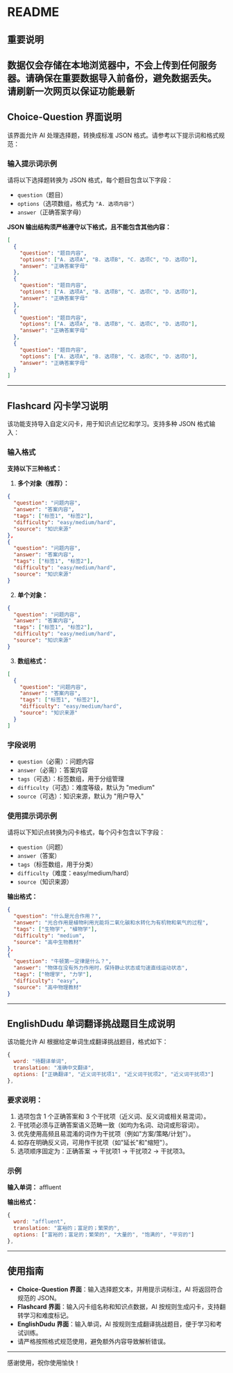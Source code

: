 # README

## 重要说明

**数据仅会存储在本地浏览器中，不会上传到任何服务器。请确保在重要数据导入前备份，避免数据丢失。**
**请刷新一次网页以保证功能最新**
---

## Choice-Question 界面说明

该界面允许 AI 处理选择题，转换成标准 JSON 格式。请参考以下提示词和格式规范：

### 输入提示词示例

请将以下选择题转换为 JSON 格式，每个题目包含以下字段：

- `question`（题目）
- `options`（选项数组，格式为 `"A. 选项内容"`）
- `answer`（正确答案字母）

**JSON 输出结构须严格遵守以下格式，且不能包含其他内容：**

```json
[
  {
    "question": "题目内容",
    "options": ["A. 选项A", "B. 选项B", "C. 选项C", "D. 选项D"],
    "answer": "正确答案字母"
  },
  {
    "question": "题目内容",
    "options": ["A. 选项A", "B. 选项B", "C. 选项C", "D. 选项D"],
    "answer": "正确答案字母"
  },
  {
    "question": "题目内容",
    "options": ["A. 选项A", "B. 选项B", "C. 选项C", "D. 选项D"],
    "answer": "正确答案字母"
  },
  {
    "question": "题目内容",
    "options": ["A. 选项A", "B. 选项B", "C. 选项C", "D. 选项D"],
    "answer": "正确答案字母"
  }
]
```

---

## Flashcard 闪卡学习说明

该功能支持导入自定义闪卡，用于知识点记忆和学习。支持多种 JSON 格式输入：

### 输入格式

**支持以下三种格式：**

1. **多个对象（推荐）：**
```json
{
  "question": "问题内容",
  "answer": "答案内容",
  "tags": ["标签1", "标签2"],
  "difficulty": "easy/medium/hard",
  "source": "知识来源"
},
{
  "question": "问题内容",
  "answer": "答案内容",
  "tags": ["标签1", "标签2"],
  "difficulty": "easy/medium/hard",
  "source": "知识来源"
}
```

2. **单个对象：**
```json
{
  "question": "问题内容",
  "answer": "答案内容",
  "tags": ["标签1", "标签2"],
  "difficulty": "easy/medium/hard",
  "source": "知识来源"
}
```

3. **数组格式：**
```json
[
  {
    "question": "问题内容",
    "answer": "答案内容",
    "tags": ["标签1", "标签2"],
    "difficulty": "easy/medium/hard",
    "source": "知识来源"
  }
]
```

### 字段说明

- `question`（必需）：问题内容
- `answer`（必需）：答案内容
- `tags`（可选）：标签数组，用于分组管理
- `difficulty`（可选）：难度等级，默认为 "medium"
- `source`（可选）：知识来源，默认为 "用户导入"

### 使用提示词示例

请将以下知识点转换为闪卡格式，每个闪卡包含以下字段：

- `question`（问题）
- `answer`（答案）
- `tags`（标签数组，用于分类）
- `difficulty`（难度：easy/medium/hard）
- `source`（知识来源）

**输出格式：**

```json
{
  "question": "什么是光合作用？",
  "answer": "光合作用是植物利用光能将二氧化碳和水转化为有机物和氧气的过程",
  "tags": ["生物学", "植物学"],
  "difficulty": "medium",
  "source": "高中生物教材"
},
{
  "question": "牛顿第一定律是什么？",
  "answer": "物体在没有外力作用时，保持静止状态或匀速直线运动状态",
  "tags": ["物理学", "力学"],
  "difficulty": "easy",
  "source": "高中物理教材"
}
```

---

## EnglishDudu 单词翻译挑战题目生成说明

该功能允许 AI 根据给定单词生成翻译挑战题目，格式如下：

```js
{
  word: "待翻译单词",
  translation: "准确中文翻译",
  options: ["正确翻译", "近义词干扰项1", "近义词干扰项2", "近义词干扰项3"]
},
```

### 要求说明：

1. 选项包含 1 个正确答案和 3 个干扰项（近义词、反义词或相关易混词）。
2. 干扰项必须与正确答案语义范畴一致（如均为名词、动词或形容词）。
3. 优先使用高频且易混淆的词作为干扰项（例如"方案/策略/计划"）。
4. 如存在明确反义词，可用作干扰项（如"延长"和"缩短"）。
5. 选项顺序固定为：正确答案 → 干扰项1 → 干扰项2 → 干扰项3。

### 示例

**输入单词：** affluent

**输出格式：**

```js
{
  word: "affluent",
  translation: "富裕的；富足的；繁荣的",
  options: ["富裕的；富足的；繁荣的", "大量的", "饱满的", "平穷的"]
},
```

---

## 使用指南

- **Choice-Question 界面**：输入选择题文本，并用提示词标注，AI 将返回符合规范的 JSON。
- **Flashcard 界面**：输入闪卡组名称和知识点数据，AI 按规则生成闪卡，支持翻转学习和难度标记。
- **EnglishDudu 界面**：输入单词，AI 按规则生成翻译挑战题目，便于学习和考试训练。
- 请严格按照格式规范使用，避免额外内容导致解析错误。

---

感谢使用，祝你使用愉快！

